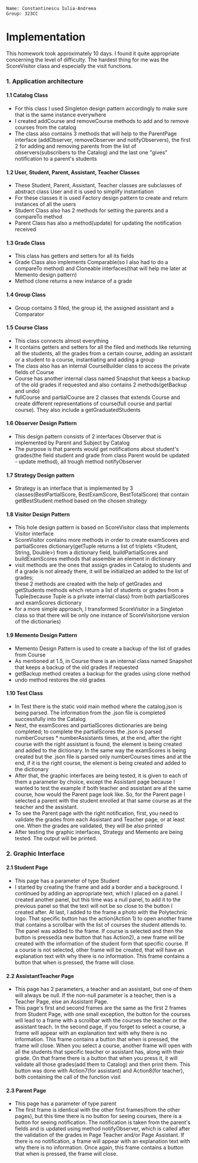 
    Name: Constantinescu Iulia-Andreea
    Group: 323CC

# Implementation
This homework took approximately 10 days. I found it quite appropriate 
concerning the level of difficulty. The hardest thing for me was the
ScoreVisitor class and especially the visit functions.

### 1. Application architecture

#### 1.1 Catalog Class

- For this class I used Singleton design pattern accordingly to make sure that is 
the same instance everywhere
- I created addCourse and removeCourse methods to add and to remove courses
from the catalog 
- The class also contains 3 methods that will help to the ParentPage interface 
(addObserver, removeObserver and notifyObservers), the first 2 for adding and 
removing parents from the list of observers(subscribers to the Catalog) and the
last one "gives" notification to a parent's students


#### 1.2 User, Student, Parent, Assistant, Teacher Classes

- These Student, Parent, Assistant, Teacher classes are subclasses of abstract
class User and it is used to simplify instantiation
- For these classes it is used Factory design pattern to create and return 
instances of all the users
- Student Class also has 2 methods for setting the parents and a compareTo method
- Parent Class has also a method(update) for updating the notification received


#### 1.3 Grade Class

- This class has getters and setters for all its fields
- Grade Class also implements Comparable(so I also had to do a compareTo method)
and Cloneable interfaces(that will help me later at Memento design pattern)
- Method clone returns a new instance of a grade 


#### 1.4 Group Class

- Group contains 3 filed, the group id, the assigned assistant and a Comparator


#### 1.5 Course Class

- This class connects almost everything 
- It contains getters and setters for all the filed and methods like returning
all the students, all the grades from a certain course, adding an assistant or
a student to a course, instantiating and adding a group
- The class also has an internal CourseBuilder class to access the private 
fields of Course
- Course has another internal class named Snapshot that keeps a backup of the
old grades if requested and also contains 2 methods(getBackup and undo)
- fullCourse and partialCourse are 2 classes that extends Course and  create
different representations of course(full course and partial course). They also
include a getGraduatedStudents

  
#### 1.6 Observer Design Pattern

- This design pattern consists of 2 interfaces Observer that is implemented by
Parent and Subject by Catalog
- The purpose is that parents would get notifications about student's 
grades(the field student and grade from class Parent would be updated - update 
method), all trough method notifyObserver


#### 1.7 Strategy Design pattern

- Strategy is an interface that is implemented by 3 classes(BestPartialScore,
BestExamScore, BestTotalScore) that contain getBestStudent method based on the
chosen strategy


#### 1.8 Visitor Design Pattern

- This hole design pattern is based on ScoreVisitor class that implements Visitor
interface
- ScoreVisitor contains more methods in order to create examScores and 
partialScores dictionary(getTuple returns a list of triplets <Student, String, Double>)
from a dictionary field, buildPartialScores and buildExamScores methods that 
assemble an element in dictionary 
- visit methods are the ones that assign grades in Catalog to students and if a grade
 is not already there, it will be initialized an added to the list of grades;   
these 2 methods are created with the help of getGrades and getStudents methods
which return a list of students or grades from a Tuple(because Tuple is a 
private internal class) from both partialScores and examScores dictionary
- for a more simple approach, I transformed ScoreVisitor in a Singleton class
so that there will be only one instance of ScoreVisitor(one version of the
dictionaries)


#### 1.9 Memento Design Pattern

- Memento Design Pattern is used to create a backup of the list of grades from 
Course
- As mentioned at 1.5, in Course there is an internal class named Snapshot 
that keeps a backup of the old grades if requested
- getBackup method creates a backup for the grades using clone method
- undo method restores the old grades


#### 1.10 Test Class

- In Test there is the static void main method where the catalog.json is being
parsed. The information from the .json file is completed successfully into the
Catalog
- Next, the examScores and partialScores dictionaries are being completed; to 
complete the partialScores the .json is parsed numberCourses * numberAssistants
times, at the end, after the right course with the right assistant is found, 
the element is being created and added to the dictionary. In the same way the
examScores is being created but the .json file is parsed only numberCourses
times and at the end, if it is the right course, the element is being created
and added to the dictionary
- After that, the graphic interfaces are being tested, it is given to each of
them a parameter by choice, except the Assistant page because I wanted to test
the example if both teacher and assistant are at the same course, how would the 
Parent page look like. So, for the Parent page I selected a parent with the
student enrolled at that same course as at the teacher and the assistant.
- To see the Parent page with the right notification, first, you need to 
validate the grades from each Assistant and Teacher page, or at least one. When
the grades are validated, they will be also printed 
- After testing the graphic interfaces, Strategy and Memento are being tested.
The output will be printed.


### 2. Graphic Interface

#### 2.1 Student Page

- This page has a parameter of type Student 
- I started by creating the frame and add a border and a background. I continued
by adding an appropriate text, which I placed on a panel. I created another panel,
but this time was a null panel, to add it to the previous panel so that the text
will not be so close to the button I created after. At last, I added to the frame
a photo with the Polytechnic logo. That specific button has the action(Action 1)
to open another frame that contains a scrollbar with the list of courses the 
student attends to. The panel was added to the frame. If course is selected and 
then the button is pressed(a new button that has Action2), a new frame will be 
created with the information of the student form that specific course. If a course 
is not selected, other frame will be created, that will have an explanation text 
with why there is no information. This frame contains a button that when is 
pressed, the frame will close.


#### 2.2 AssistantTeacher Page

- This page has 2 parameters, a teacher and an assistant, but one of them will
always be null. If the non-null parameter is a teacher, then is a Teacher Page,
else an Assistant Page.
- This page's first and second frames are the same as the first 2 frames 
from Student Page, with one small exception, the button for the courses will
lead to a frame with a scrollbar with the courses the teacher or the assistant
teach. In the second page, if you forget to select a course, a frame will appear 
with an explanation text with why there is no information. This frame contains 
a button that when is pressed, the frame will close. When you select a course,
another frame will open with all the students that specific teacher or assistant
has, along with their grade. On that frame there is a button that when you
press it, it will validate all those grades(add them to Catalog) and then print 
them. This button was done with Action7(for assistant) and Action8(for teacher),
both containing the call of the function visit


#### 2.3 Parent Page

- This page has a parameter of type parent
- The first frame is identical with the other first frames(from the other pages),
but this time there is no button for seeing courses, there is a button for 
seeing notification. The notification is taken from the parent's fields and is
updated using method notifyObserver, which is called after the validation of 
the grades in Page Teacher and/or Page Assistant. If there is no notification,
a frame will appear with an explanation text with why there is no information. 
Once again, this frame contains a button that when is pressed, the frame will 
close.

